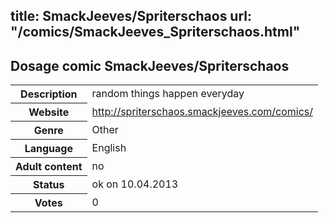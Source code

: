 title: SmackJeeves/Spriterschaos
url: "/comics/SmackJeeves_Spriterschaos.html"
---
Dosage comic SmackJeeves/Spriterschaos
-----------------------------------------

<table class="comicinfo">
<tr>
<th>Description</th><td>random things happen everyday</td>
</tr>
<tr>
<th>Website</th><td><a href="http://spriterschaos.smackjeeves.com/comics/">http://spriterschaos.smackjeeves.com/comics/</a></td>
</tr>
<tr>
<th>Genre</th><td>Other</td>
</tr>
<tr>
<th>Language</th><td>English</td>
</tr>
<tr>
<th>Adult content</th><td>no</td>
</tr>
<tr>
<th>Status</th><td>ok on 10.04.2013</td>
</tr>
<tr>
<th>Votes</th><td>0</div></td>
</tr>
</table>
